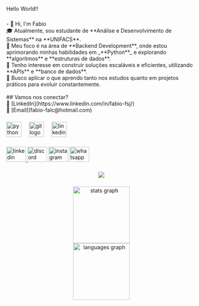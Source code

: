 <p align="left">Hello World!!</p>

###

<p align="left">- 👋 Hi, I'm Fabio<br>🎓 Atualmente, sou estudante de **Análise e Desenvolvimento de Sistemas** na **UNIFACS**.  <br>🚀 Meu foco é na área de **Backend Development**, onde estou aprimorando minhas habilidades em _**Python**_ e explorando **algoritmos** e **estruturas de dados**.  <br>🔧 Tenho interesse em construir soluções escaláveis e eficientes, utilizando **APIs** e **banco de dados**.  <br>🌱 Busco aplicar o que aprendo tanto nos estudos quanto em projetos práticos para evoluir constantemente.<br><br>## Vamos nos conectar?<br>🔗 [LinkedIn](https://www.linkedin.com/in/fabio-fsj/)  <br>📧 [Email](fabio-falc@hotmail.com)</p>

###

<div align="left">
  <img src="https://cdn.jsdelivr.net/gh/devicons/devicon/icons/python/python-original.svg" height="40" alt="python logo"  />
  <img width="12" />
  <img src="https://cdn.jsdelivr.net/gh/devicons/devicon/icons/git/git-original.svg" height="40" alt="git logo"  />
  <img width="12" />
  <img src="https://cdn.jsdelivr.net/gh/devicons/devicon/icons/linkedin/linkedin-original.svg" height="40" alt="linkedin logo"  />
</div>

###

<div align="left">
  <a href="https://www.linkedin.com/in/fabio-fsj/" target="_blank">
    <img src="https://raw.githubusercontent.com/maurodesouza/profile-readme-generator/master/src/assets/icons/social/linkedin/default.svg" width="52" height="40" alt="linkedin logo"  />
  </a>
  <img src="https://raw.githubusercontent.com/maurodesouza/profile-readme-generator/master/src/assets/icons/social/discord/default.svg" width="52" height="40" alt="discord logo"  />
  <img src="https://raw.githubusercontent.com/maurodesouza/profile-readme-generator/master/src/assets/icons/social/instagram/default.svg" width="52" height="40" alt="instagram logo"  />
  <img src="https://raw.githubusercontent.com/maurodesouza/profile-readme-generator/master/src/assets/icons/social/whatsapp/default.svg" width="52" height="40" alt="whatsapp logo"  />
</div>

###

<div align="center">
  <img src="https://profile-counter.glitch.me/fabio-falc/count.svg?"  />
</div>

###

<div align="center">
  <img src="https://github-readme-stats.vercel.app/api?username=fabio-falc&hide_title=false&hide_rank=false&show_icons=true&include_all_commits=true&count_private=true&disable_animations=false&theme=dracula&locale=en&hide_border=false&order=1" height="150" alt="stats graph" /> <br>
  <img src="https://github-readme-stats.vercel.app/api/top-langs?username=fabio-falc&locale=en&hide_title=false&layout=compact&card_width=320&langs_count=5&theme=dracula&hide_border=false&order=2" height="150" alt="languages graph"  />
</div>

###
